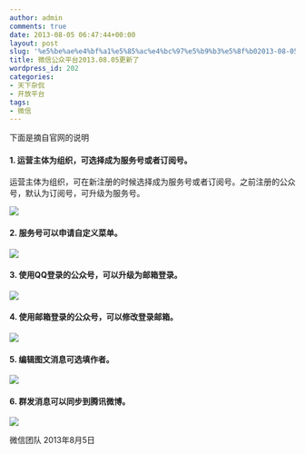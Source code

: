 ```yaml
---
author: admin
comments: true
date: 2013-08-05 06:47:44+00:00
layout: post
slug: '%e5%be%ae%e4%bf%a1%e5%85%ac%e4%bc%97%e5%b9%b3%e5%8f%b02013-08-05%e6%9b%b4%e6%96%b0%e4%ba%86'
title: 微信公众平台2013.08.05更新了
wordpress_id: 202
categories:
- 天下杂侃
- 开放平台
tags:
- 微信
---
```


下面是摘自官网的说明


#### 1. 运营主体为组织，可选择成为服务号或者订阅号。


运营主体为组织，可在新注册的时候选择成为服务号或者订阅号。之前注册的公众号，默认为订阅号，可升级为服务号。

![](https://res.wx.qq.com/mpres/htmledition/images/mp-update-33/mp-update-33-1177db0.png)


#### 2. 服务号可以申请自定义菜单。


![](https://res.wx.qq.com/mpres/htmledition/images/mp-update-33/mp-update-33-2175c39.png)


#### 3. 使用QQ登录的公众号，可以升级为邮箱登录。


![](https://res.wx.qq.com/mpres/htmledition/images/mp-update-33/mp-update-33-3177db0.png)


#### 4. 使用邮箱登录的公众号，可以修改登录邮箱。


![](https://res.wx.qq.com/mpres/htmledition/images/mp-update-33/mp-update-33-4-1177db0.png)


#### 5. 编辑图文消息可选填作者。


![](https://res.wx.qq.com/mpres/htmledition/images/mp-update-33/mp-update-33-5175c39.png)


#### 6. 群发消息可以同步到腾讯微博。


![](https://res.wx.qq.com/mpres/htmledition/images/mp-update-33/mp-update-33-6175c39.png)

微信团队
2013年8月5日
